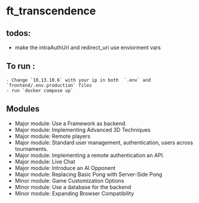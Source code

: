 # ft_transcendence

## todos:
- make the intraAuthUrl and redirect_uri use enviorment vars
## To run :
    - Change `10.13.10.6` with your ip in both  `.env` and `frontend/.env.production` files
    - run `docker compose up`

## Modules

- Major module: Use a Framework as backend.
- Major module: Implementing Advanced 3D Techniques
- Major module: Remote players
- Major module: Standard user management, authentication, users across tournaments.
- Major module: Implementing a remote authentication an API.
- Major module: Live Chat
- Major module: Introduce an AI Opponent
- Major module: Replacing Basic Pong with Server-Side Pong
- Minor module: Game Customization Options
- Minor module: Use a database for the backend
- Minor module: Expanding Browser Compatibility